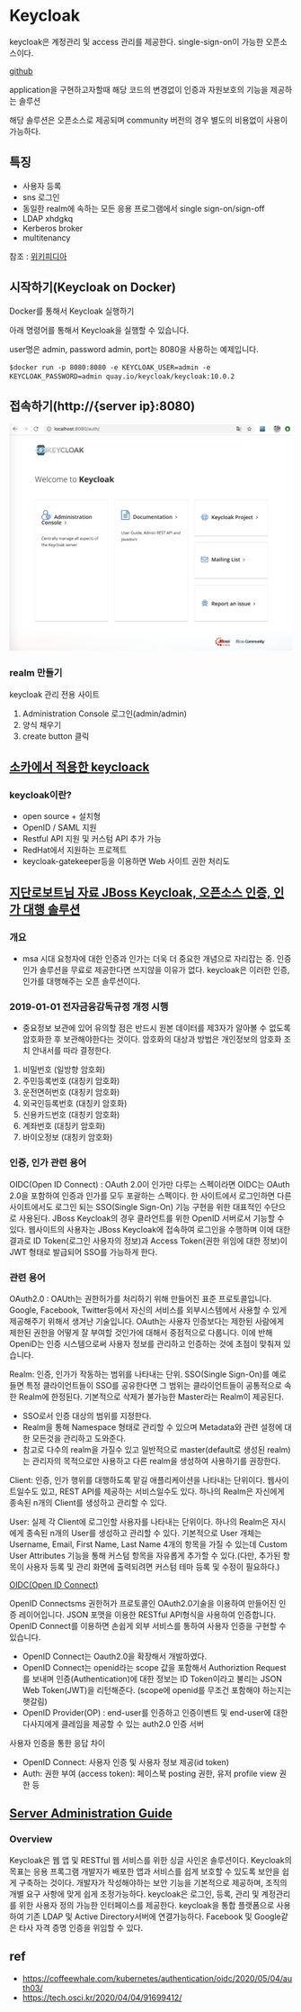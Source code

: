# Keycloak

keycloak은 계정관리 및 access 관리를 제공한다. single-sign-on이 가능한 오픈소스이다.

[github](https://github.com/keycloak/keycloak)

application을 구현하고자할때 해당 코드의 변경없이 인증과 자원보호의 기능을 제공하는 솔루션

해당 솔루션은 오픈소스로 제공되며 community 버전의 경우 별도의 비용없이 사용이 가능하다. 

## 특징
- 사용자 등록
- sns 로그인
- 동일한 realm에 속하는 모든 응용 프로그램에서 single sign-on/sign-off
- LDAP xhdgkq
- Kerberos broker
- multitenancy

참조 : [위키피디아](https://en.wikipedia.org/wiki/Keycloak)

## 시작하기(Keycloak on Docker)
Docker를 통해서 Keycloak 실행하기

아래 명령어를 통해서 Keycloak을 실행할 수 있습니다.

user명은 admin, password admin, port는 8080을 사용하는 예제입니다.

```
$docker run -p 8080:8080 -e KEYCLOAK_USER=admin -e KEYCLOAK_PASSWORD=admin quay.io/keycloak/keycloak:10.0.2
```

## 접속하기(http://{server ip}:8080)

![접속화면](./imgs/index.png)

### realm 만들기

keycloak 관리 전용 사이트

1. Administration Console 로그인(admin/admin)
2. 양식 채우기
3. create button 클릭

## [소카에서 적용한 keycloack](https://tech.socarcorp.kr/security/2019/07/31/keycloak-sso.html)

### keycloak이란?

- open source + 설치형
- OpenID / SAML 지원
- Restful API 지원 및 커스텀 API 추가 가능
- RedHat에서 지원하는 프로젝트
- keycloak-gatekeeper등을 이용하면 Web 사이트 권한 처리도 

## [지단로보트님 자료 JBoss Keycloak, 오픈소스 인증, 인가 대행 솔루션](https://jsonobject.tistory.com/445)

### 개요
- msa 시대 요청자에 대한 인증과 인가는 더욱 더 중요한 개념으로 자리잡는 중. 인증인가 솔루션을 무료로 제공한다면 쓰지않을 이유가 없다.
keycloak은 이러한 인증, 인가를 대행해주는 오픈 솔루션이다.

### 2019-01-01 전자금융감독규정 개정 시행

- 중요정보 보관에 있어 유의할 점은 반드시 원본 데이터를 제3자가 알아볼 수 없도록 암호화한 후 보관해야한다는 것이다. 암호화의 대상과 방법은 개인정보의 암호화 조치 안내서를 따라 결정한다.

1. 비밀번호 (일방향 암호화)
2. 주민등록번호 (대칭키 암호화)
3. 운전면허번호 (대칭키 암호화)
4. 외국인등록번호 (대칭키 암호화)
5. 신용카드번호 (대칭키 암호화)
6. 계좌번호 (대칭키 암호화)
7. 바이오정보 (대칭키 암호화)

### 인증, 인가 관련 용어

OIDC(Open ID Connect) : OAuth 2.0이 인가만 다루는 스펙이라면 OIDC는 OAuth 2.0을 포함하여 인증과 인가를 모두 포괄하는 스펙이다. 한 사이트에서 로그인하면 다른 사이트에서도 로그인 되는 SSO(Single Sign-On) 기능 구현을 위한 대표적인 수단으로 사용된다. JBoss Keycloak의 경우 클라언트를 위한 OpenID 서버로서 기능할 수 있다. 웹사이트의 사용자는 JBoss Keycloak에 접속하여 로그인을 수행하며 이에 대한 결과로 ID Token(로그인 사용자의 정보)과 Access Token(권한 위임에 대한 정보)이 JWT 형태로 발급되어 SSO를 가능하게 한다.

### 관련 용어

OAuth2.0 :
OAUth는 권한허가를 처리하기 위해 만들어진 표준 프로토콜입니다. Google, Facebook, Twitter등에서 자신의 서비스를 외부시스템에서 사용할 수 있게 제공해주기 위해서 생겨난 기술입니다.
OAuth는 사용자 인증보다는 제한된 사람에게 제한된 권한을 어떻게 잘 부여할 것인가에 대해서 중점적으로 다룹니다. 이에 반해 OpeniD는 인증 시스템으로써 사용자 정보를 관리하고 인증하는 것에 초점이 맞춰져 있습니다.

Realm: 인증, 인가가 작동하는 범위를 나타내는 단위. SSO(Single Sign-On)를 예로 들면 특정 클라이언트들이 SSO를 공유한다면 그 범위는 클라이언트들이 공통적으로 속한 Realm에 한정된다. 기본적으로 삭제가 불가능한 Master라는 Realm이 제공된다.

- SSO로서 인증 대상의 범위를 지정한다.
- Realm을 통해 Namespace 형태로 관리할 수 있으며 Metadata와 관련 설정에 대한 모든것을 관리하고 도와준다.
- 참고로 다수의 realm을 가질수 있고 일반적으로 master(default로 생성된 realm)는 관리자의 목적으로만 사용하고 다른 realm을 생성하여 사용하기를 권장한다.

Client: 인증, 인가 행위를 대행하도록 맡길 애플리케이션을 나타내는 단위이다. 웹사이트일수도 있고, REST API를 제공하는 서비스일수도 있다. 하나의 Realm은 자신에게 종속된 n개의 Client를 생성하고 관리할 수 있다.

User: 실제 각 Client에 로그인할 사용자를 나타내는 단위이다. 하나의 Realm은 자시에게 종속된 n개의 User를 생성하고 관리할 수 있다. 기본적으로 User 개체는 Username, Email, First Name, Last Name 4개의 항목을 가질 수 있는데 Custom User Attributes 기능을 통해 커스텀 항목을 자유롭게 추가할 수 있다.(다만, 추가된 항목이 사용자 등록 및 관리 화면에 출력되려면 커스텀 테마 등록 및 수정이 필요하다.)

[OIDC(Open ID Connect)](https://blusky10.tistory.com/347)

OpenID Connectsms 권한허가 프로토콜인 OAuth2.0기술을 이용하여 만들어진 인증 레이어입니다. JSON 포맷을 이용한 RESTful API형식을 사용하여 인증합니다. OpenID Connect를 이용하면 손쉽게 외부 서비스를 통하여 사용자 인증을 구현할 수 있습니다.

- OpenID Connect는 Oauth2.0을 확장해서 개발하였다.
- OpenID Connect는 openid라는 scope 값을 포함해서 Authoriztion Request를 보내며 인증(Authentication)에 대한 정보는 ID Token이라고 불리는 JSON Web Token(JWT)을 리턴해준다. (scope에 openid를 무조건 포함해야 하는지는 햇갈림)
- OpenID Provider(OP) : end-user를 인증하고 인증이벤트 및 end-user에 대한 다사지에게 클레임을 제공할 수 있는 auth2.0 인증 서버  

사용자 인증을 통한 응답 차이

- OpenID Connect: 사용자 인증 및 사용자 정보 제공(id token)
- Auth: 권한 부여 (access token): 페이스북 posting 권한, 유저 profile view 권한 등

## [Server Administration Guide](https://www.keycloak.org/docs/6.0/server_admin/)

### Overview

Keycloak은 웹 앱 및 RESTful 웹 서비스를 위한 싱글 사인온 솔루션이다. Keycloak의 목표는 응용 프록그램 개발자가 배포한 앱과 서비스를 쉽게 보호할 수 있도록 보안을 쉽게 구축하는 것이다. 개발자가 작성해야하는 보안 기능을 기본적으로 제공하며, 조직의 개별 요구 사항에 맞게 쉽게 조정가능하다. keycloak은 로그인, 등록, 관리 및 계정관리를 위한 사용자 정의 가능한 인터페이스를 제공한다.
keycloak을 통합 플랫폼으로 사용하여 기존 LDAP 및 Active Directory서버에 연결가능하다. Facebook 및 Google같은 타사 자격 증명 인증을 위임할 수 있다.


## ref
- https://coffeewhale.com/kubernetes/authentication/oidc/2020/05/04/auth03/
- https://tech.osci.kr/2020/04/04/91699412/


